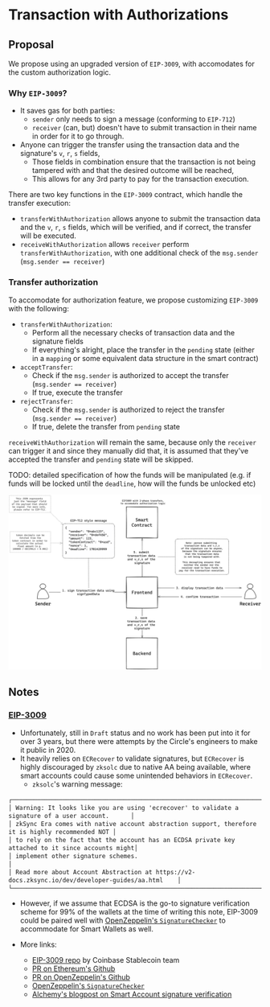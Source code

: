 # Transaction with Authorizations

## Proposal

We propose using an upgraded version of `EIP-3009`, with accomodates for the custom authorization logic.

### Why `EIP-3009`?

- It saves gas for both parties:
  - `sender` only needs to sign a message (conforming to `EIP-712`)
  - `receiver` (can, but) doesn't have to submit transaction in their name in order for it to go through.
- Anyone can trigger the transfer using the transaction data and the signature's `v`, `r`, `s` fields,
  - Those fields in combination ensure that the transaction is not being tampered with and that the desired outcome will be reached,
  - This allows for any 3rd party to pay for the transaction execution.

There are two key functions in the `EIP-3009` contract, which handle the transfer execution:

- `transferWithAuthorization` allows anyone to submit the transaction data and the `v`, `r`, `s` fields, which will be verified, and if correct, the transfer will be executed.
- `receiveWithAuthorization` allows `receiver` perform `transferWithAuthorization`, with one additional check of the `msg.sender` (`msg.sender == receiver`)

### Transfer authorization

To accomodate for authorization feature, we propose customizing `EIP-3009` with the following:

- `transferWithAuthorization`:
  - Perform all the necessary checks of transaction data and the signature fields
  - If everything's alright, place the transfer in the `pending` state (either in a `mapping` or some equivalent data structure in the smart contract)
- `acceptTransfer`:
  - Check if the `msg.sender` is authorized to accept the transfer (`msg.sender == receiver`)
  - If true, execute the transfer
- `rejectTransfer`:
  - Check if the `msg.sender` is authorized to reject the transfer (`msg.sender == receiver`)
  - If true, delete the transfer from `pending` state

`receiveWithAuthorization` will remain the same, because only the `receiver` can trigger it and since they manually did that, it is assumed that they've accepted the transfer and `pending` state will be skipped.

TODO: detailed specification of how the funds will be manipulated (e.g. if funds will be locked until the `deadline`, how will the funds be unlocked etc)

![diagram.png](./authorized-txs-diagram.png)

## Notes

### [EIP-3009](https://eips.ethereum.org/EIPS/eip-3009)

- Unfortunately, still in `Draft` status and no work has been put into it for over 3 years, but there were attempts by the Circle's engineers to make it public in 2020.
- It heavily relies on `ECRecover` to validate signatures, but `ECRecover` is highly discouraged by `zksolc` due to native AA being available, where smart accounts could cause some unintended behaviors in `ECRecover`.
  - `zksolc`'s warning message:

```
┌──────────────────────────────────────────────────────────────────────────────────────────────────┐
│ Warning: It looks like you are using 'ecrecover' to validate a signature of a user account.      │
│ zkSync Era comes with native account abstraction support, therefore it is highly recommended NOT │
│ to rely on the fact that the account has an ECDSA private key attached to it since accounts might│
│ implement other signature schemes.                                                               │
│ Read more about Account Abstraction at https://v2-docs.zksync.io/dev/developer-guides/aa.html    │
└──────────────────────────────────────────────────────────────────────────────────────────────────┘
```

- However, if we assume that ECDSA is the go-to signature verification scheme for 99% of the wallets at the time of writing this note, EIP-3009 could be paired well with [OpenZeppelin's `SignatureChecker`](https://github.com/OpenZeppelin/openzeppelin-contracts/blob/v5.0.0/contracts/utils/cryptography/SignatureChecker.sol) to accommodate for Smart Wallets as well.

- More links:
  - [EIP-3009 repo](https://github.com/CoinbaseStablecoin/eip-3009) by Coinbase Stablecoin team
  - [PR on Ethereum's Github](https://github.com/ethereum/EIPs/issues/3010)
  - [PR on OpenZeppelin's Github](https://github.com/OpenZeppelin/openzeppelin-contracts/issues/2436)
  - [OpenZeppelin's `SignatureChecker`](https://github.com/OpenZeppelin/openzeppelin-contracts/blob/v5.0.0/contracts/utils/cryptography/SignatureChecker.sol)
  - [Alchemy's blogpost on Smart Account signature verification](https://docs.alchemy.com/docs/how-to-make-your-dapp-compatible-with-smart-contract-wallets)
